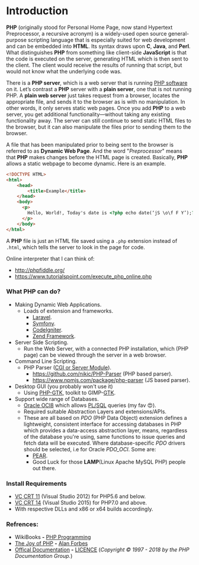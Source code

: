 # Introduction
**PHP** (originally stood for Personal Home Page, now stand Hypertext Preprocessor, a recursive acronym) is a widely-used open source general-purpose scripting language that is especially suited for web development and can be embedded into **HTML**. Its syntax draws upon **C**, **Java**, and **Perl**. What distinguishes **PHP** from something like client-side **JavaScript** is that the code is executed on the server, generating HTML which is then sent to the client. The client would receive the results of running that script, but would not know what the underlying code was.

There is a **PHP server**, which is a web server that is running <u>PHP software</u> on it. Let’s contrast a **PHP** server with a **plain server**, one that is not running PHP. A **plain web server** just takes request from a browser, locates the appropriate file, and sends it to the browser as is with no manipulation. In other words, it only serves static web pages. Once you add **PHP** to a web server, you get additional functionality—without taking any existing functionality away. The server can still continue to send static HTML files to the browser, but it can also manipulate the files prior to sending them to the browser.

A file that has been manipulated prior to being sent to the browser is referred to as **Dynamic Web Page**. And the word "*Preprocessor*" means that **PHP** makes changes before the HTML page is created. Basically, **PHP** allows a static webpage to become dynamic. Here is an example.

```html
<!DOCTYPE HTML>
<html>
    <head>
        <title>Example</title>
    </head>
    <body>
      <p>
        Hello, World!, Today's date is <?php echo date(‘jS \o\f F Y’);?>.
      </p>
    </body>
</html>
```

A **PHP** file is just an HTML file saved using a `.php` extension instead of `.html`, which tells the server to look in the page for code.

Online interpreter that I can think of:
- http://phpfiddle.org/
- https://www.tutorialspoint.com/execute_php_online.php

### What PHP can do?
- Making Dynamic Web Applications.
    - Loads of extension and frameworks.
        - [Laravel](https://laravel.com/).
        - [Symfony](https://symfony.com/).
        - [CodeIgniter](https://www.codeigniter.com/).
        - [Zend Framework](https://framework.zend.com/).
- Server Side Scripting.
    - Run the Web Server, with a connected PHP installation, which (PHP page) can be viewed through the server in a web browser.
- Command Line Scripting.
    - PHP Parser ([CGI or Server Module](http://www.hackingwithphp.com/18/6/0/php-as-a-cgi-or-a-module)).
        - https://github.com/nikic/PHP-Parser (PHP based parser).
        - https://www.npmjs.com/package/php-parser (JS based parser).
- Desktop GUI (you probably won't use it)
    - Using [PHP-GTK](http://www.php-gtk.com.br/home), toolkit to GIMP-[GTK](https://www.gtk.org/).
- Support wide range of Databases.
    - [Oracle OCI8](www.oracle.com/technetwork/database/features/oci/index-090945.html) which allows [PL/SQL](https://docs.oracle.com/cd/B25329_01/doc/appdev.102/b25108/xedev_php.htm#BCEFGBCI) queries (my fav 😍).
    - Required suitable Abstraction Layers and extensions/APIs.
    - These are all based on *PDO* (PHP Data Object) extension defines a lightweight, consistent interface for accessing databases in PHP which provides a data-access abstraction layer, means, regardless of the database you're using, same functions to issue queries and fetch data will be executed. Where database-specific *PDO* drivers should be selected, i.e for Oracle *PDO_OCI*. Some are:
        - [PEAR](http://pear.php.net/package/MDB2).
        - Good Luck for those **LAMP**(Linux Apache MySQL PHP) people out there.

### Install Requirements
- [VC CRT 11](https://www.microsoft.com/en-us/download/details.aspx?id=30679) (Visual Studio 2012) for PHP5.6 and below.
- [VC CRT 14](https://www.microsoft.com/en-us/download/details.aspx?id=48145) (Visual Studio 2015) for PHP7.0 and above.
- With respective DLLs and x86 or x64 builds accordingly.

### Refrences:
- WikiBooks **-** [PHP Programming](https://en.wikibooks.org/wiki/PHP_Programming)
- [The Joy of PHP](http://www.joyofphp.com/) **-** [Alan Forbes](https://datenpdf.com/viewer/web/viewer.html?file=https%3A%2F%2Fdatenpdf.com%2FdownloadFile%2Fthe-joy-of-php-alan-forbes-html-element-php_pdf%3Fpreview%3D1#%5B%7B%22num%22%3A38%2C%22gen%22%3A0%7D%2C%7B%22name%22%3A%22XYZ%22%7D%2C36%2C807%2Cnull%5D)
- [Offical Documentation](http://php.net/docs.php) **-** [LICENCE](http://php.net/manual/en/cc.license.php) (*Copyright © 1997 - 2018 by the PHP Documentation Group.*)
